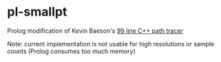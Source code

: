 # pl-smallpt

Prolog modification of Kevin Baeson's [99 line C++ path tracer](http://www.kevinbeason.com/smallpt/)

Note: current implementation is not usable for high resolutions or sample counts (Prolog consumes too much memory)
